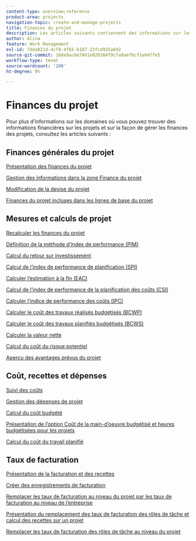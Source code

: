 ```yaml
---
content-type: overview;reference
product-area: projects
navigation-topic: create-and-manage-projects
title: Finances du projet
description: Les articles suivants contiennent des informations sur les domaines où vous pouvez trouver des informations financières sur le projet et sur la façon de gérer les finances du projet.
author: Alina
feature: Work Management
exl-id: 7dda021d-4cf8-4f65-b187-23fcd935a842
source-git-commit: 168e8ac6e7491e020164f9cfa9aef6cf1e64ffe5
workflow-type: tm+mt
source-wordcount: '200'
ht-degree: 0%

---
```


# Finances du projet

Pour plus d’informations sur les domaines où vous pouvez trouver des informations financières sur les projets et sur la façon de gérer les finances des projets, consultez les articles suivants :

## Finances générales du projet

[Présentation des finances du projet](../../../manage-work/projects/project-finances/project-finances-overview-1.md)

[Gestion des informations dans la zone Finance du projet](../../../manage-work/projects/project-finances/manage-project-finance-area.md)

[Modification de la devise du projet](../../../manage-work/projects/project-finances/change-project-currency.md)

[Finances du projet incluses dans les lignes de base du projet](../../../manage-work/projects/project-finances/project-finances-included-in-project-baselines.md)

## Mesures et calculs de projet

[Recalculer les finances du projet](../../../manage-work/projects/project-finances/recalculate-project-finances.md)

[Définition de la méthode d’index de performance (PIM)](../../../manage-work/projects/project-finances/set-pim.md)

[Calcul du retour sur investissement](../../../manage-work/projects/project-finances/calculate-roi.md)

[Calcul de l’index de performance de planification (SPI)](../../../manage-work/projects/project-finances/calculate-spi.md)

[Calculer l’estimation à la fin (EAC)](../../../manage-work/projects/project-finances/calculate-eac.md)

[Calcul de l’index de performance de la planification des coûts (CSI)](../../../manage-work/projects/project-finances/calculate-csi.md)

[Calculer l’indice de performance des coûts (IPC)](../../../manage-work/projects/project-finances/calculate-cpi.md)

[Calculer le coût des travaux réalisés budgétisés (BCWP)](../../../manage-work/projects/project-finances/calculate-bcwp.md)

[Calculer le coût des travaux planifiés budgétisés (BCWS)](../../../manage-work/projects/project-finances/calculate-bcws.md)

[Calculer la valeur nette](../../../manage-work/projects/project-finances/calculate-net-value.md)

[Calcul du coût du risque potentiel](../../../manage-work/projects/project-finances/potential-risk-cost.md)

[Aperçu des avantages prévus du projet](../../../manage-work/projects/project-finances/project-planned-benefit.md)

## Coût, recettes et dépenses

[Suivi des coûts](../../../manage-work/projects/project-finances/track-costs.md)

[Gestion des dépenses de projet](../../../manage-work/projects/project-finances/manage-project-expenses.md)

[Calcul du coût budgété](../../../manage-work/projects/project-finances/budgeted-cost.md)

[Présentation de l’option Coût de la main-d’oeuvre budgétisé et heures budgétisées pour les projets](../../../manage-work/projects/project-finances/budgeted-labor-cost.md)

[Calcul du coût du travail planifié](../../../manage-work/projects/project-finances/planned-labor-cost.md)

<!--
<p data-mc-conditions="QuicksilverOrClassic.Quicksilver,QuicksilverOrClassic.Draft mode"><a href="../../../manage-work/projects/project-finances/export-billing-record-details.md" class="MCXref xref" xrefformat="{para}">Export billing record details as a PDF file</a> </p>
-->

<!--
<p data-mc-conditions="QuicksilverOrClassic.Draft mode"><a href="../../../manage-work/projects/project-finances/how-workfront-calculates-finances.md" class="MCXref xref" xrefformat="{para}">How Adobe Workfront calculates finances </a> </p>
-->

## Taux de facturation

[Présentation de la facturation et des recettes](../../../manage-work/projects/project-finances/billing-and-revenue-overview.md)

[Créer des enregistrements de facturation](../../../manage-work/projects/project-finances/create-billing-records.md)

[Remplacer les taux de facturation au niveau du projet par les taux de facturation au niveau de l’entreprise](../../../manage-work/projects/project-finances/override-project-level-with-company-level-billing-rates.md)

[Présentation du remplacement des taux de facturation des rôles de tâche et calcul des recettes sur un projet](../../../manage-work/projects/project-finances/override-role-billing-rates-and-calculate-project-revenue.md)

[Remplacer les taux de facturation des rôles de tâche au niveau du projet](../../../manage-work/projects/project-finances/override-job-role-billing-rates-at-the-project-level.md)
